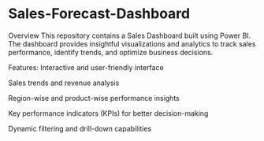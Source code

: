 # Sales-Forecast-Dashboard
Overview
This repository contains a Sales Dashboard built using Power BI. The dashboard provides insightful visualizations and analytics to track sales performance, identify trends, and optimize business decisions.

Features:
Interactive and user-friendly interface

Sales trends and revenue analysis

Region-wise and product-wise performance insights

Key performance indicators (KPIs) for better decision-making

Dynamic filtering and drill-down capabilities
